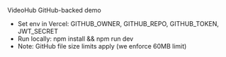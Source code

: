 VideoHub GitHub-backed demo

- Set env in Vercel: GITHUB_OWNER, GITHUB_REPO, GITHUB_TOKEN, JWT_SECRET
- Run locally: npm install && npm run dev
- Note: GitHub file size limits apply (we enforce 60MB limit)
